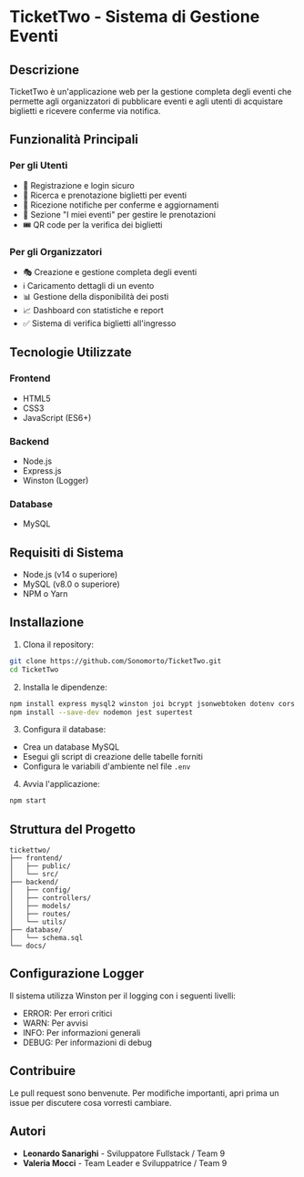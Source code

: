 # TicketTwo - Sistema di Gestione Eventi

## Descrizione
TicketTwo è un'applicazione web per la gestione completa degli eventi che permette agli organizzatori di pubblicare eventi e agli utenti di acquistare biglietti e ricevere conferme via notifica.

## Funzionalità Principali

### Per gli Utenti
- 👤 Registrazione e login sicuro
- 🎫 Ricerca e prenotazione biglietti per eventi
- 📱 Ricezione notifiche per conferme e aggiornamenti
- 📅 Sezione "I miei eventi" per gestire le prenotazioni
- 🎟️ QR code per la verifica dei biglietti

### Per gli Organizzatori
- 🎭 Creazione e gestione completa degli eventi
- ℹ️ Caricamento dettagli di un evento
- 📊 Gestione della disponibilità dei posti
- 📈 Dashboard con statistiche e report
- ✅ Sistema di verifica biglietti all'ingresso

## Tecnologie Utilizzate

### Frontend
- HTML5
- CSS3
- JavaScript (ES6+)

### Backend
- Node.js
- Express.js
- Winston (Logger)

### Database
- MySQL

## Requisiti di Sistema
- Node.js (v14 o superiore)
- MySQL (v8.0 o superiore)
- NPM o Yarn

## Installazione

1. Clona il repository:
```bash
git clone https://github.com/Sonomorto/TicketTwo.git
cd TicketTwo
```

2. Installa le dipendenze:
```bash
npm install express mysql2 winston joi bcrypt jsonwebtoken dotenv cors
npm install --save-dev nodemon jest supertest
```

3. Configura il database:
- Crea un database MySQL
- Esegui gli script di creazione delle tabelle forniti
- Configura le variabili d'ambiente nel file `.env`

4. Avvia l'applicazione:
```bash
npm start
```

## Struttura del Progetto
```
tickettwo/
├── frontend/
│   ├── public/
│   └── src/
├── backend/
│   ├── config/
│   ├── controllers/
│   ├── models/
│   ├── routes/
│   └── utils/
├── database/
│   └── schema.sql
└── docs/
```

## Configurazione Logger
Il sistema utilizza Winston per il logging con i seguenti livelli:
- ERROR: Per errori critici
- WARN: Per avvisi
- INFO: Per informazioni generali
- DEBUG: Per informazioni di debug

## Contribuire
Le pull request sono benvenute. Per modifiche importanti, apri prima un issue per discutere cosa vorresti cambiare.

## Autori
- **Leonardo Sanarighi** - Sviluppatore Fullstack / Team 9
- **Valeria Mocci** - Team Leader e Sviluppatrice / Team 9